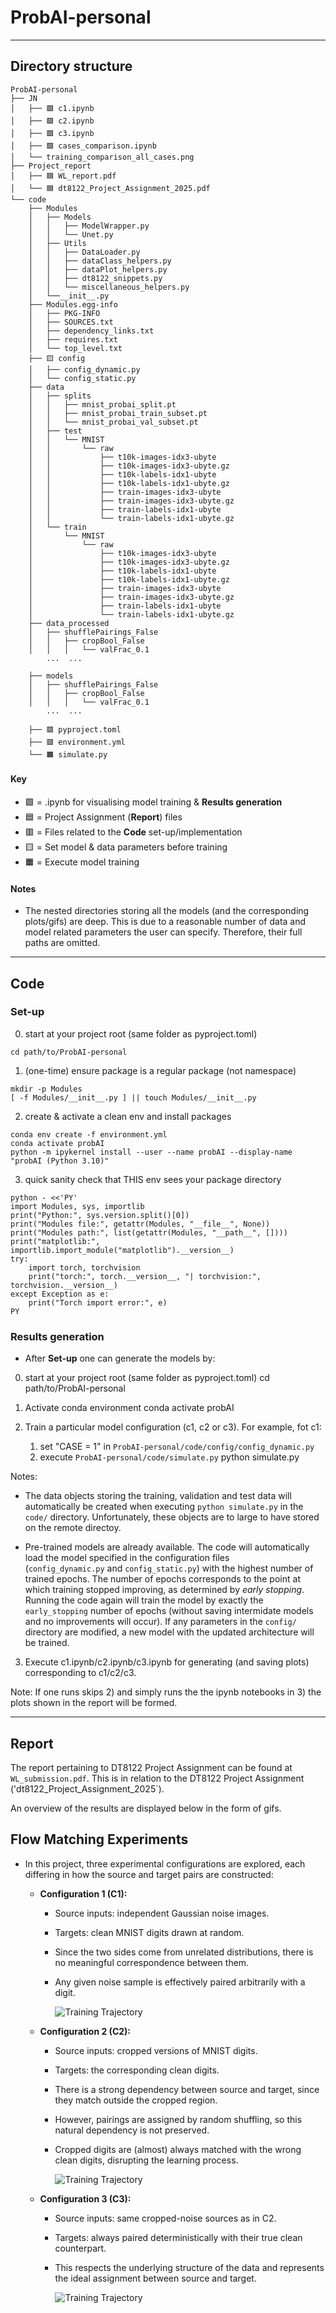 # ProbAI-personal

---------------
## Directory structure

```
ProbAI-personal
├── JN
│   ├── 🟩 c1.ipynb
│   ├── 🟩 c2.ipynb
│   ├── 🟩 c3.ipynb
│   ├── 🟩 cases_comparison.ipynb
│   └── training_comparison_all_cases.png
├── Project_report
│   ├── 🟦 WL_report.pdf
│   └── 🟦 dt8122_Project_Assignment_2025.pdf
└── code
    ├── Modules
    │   ├── Models
    │   │   ├── ModelWrapper.py
    │   │   └── Unet.py
    │   ├── Utils
    │   │   ├── DataLoader.py
    │   │   ├── dataClass_helpers.py
    │   │   ├── dataPlot_helpers.py
    │   │   ├── dt8122_snippets.py
    │   │   └── miscellaneous_helpers.py
    │   └──__init__.py
    ├── Modules.egg-info
    │   ├── PKG-INFO
    │   ├── SOURCES.txt
    │   ├── dependency_links.txt
    │   ├── requires.txt
    │   └── top_level.txt
    ├── 🟨 config
    │   ├── config_dynamic.py
    │   └── config_static.py
    ├── data
    │   ├── splits
    │   │   ├── mnist_probai_split.pt
    │   │   ├── mnist_probai_train_subset.pt
    │   │   └── mnist_probai_val_subset.pt
    │   ├── test
    │   │   └── MNIST
    │   │       └── raw
    │   │           ├── t10k-images-idx3-ubyte
    │   │           ├── t10k-images-idx3-ubyte.gz
    │   │           ├── t10k-labels-idx1-ubyte
    │   │           ├── t10k-labels-idx1-ubyte.gz
    │   │           ├── train-images-idx3-ubyte
    │   │           ├── train-images-idx3-ubyte.gz
    │   │           ├── train-labels-idx1-ubyte
    │   │           └── train-labels-idx1-ubyte.gz
    │   └── train
    │       └── MNIST
    │           └── raw
    │               ├── t10k-images-idx3-ubyte
    │               ├── t10k-images-idx3-ubyte.gz
    │               ├── t10k-labels-idx1-ubyte
    │               ├── t10k-labels-idx1-ubyte.gz
    │               ├── train-images-idx3-ubyte
    │               ├── train-images-idx3-ubyte.gz
    │               ├── train-labels-idx1-ubyte
    │               └── train-labels-idx1-ubyte.gz
    ├── data_processed
    │   ├── shufflePairings_False
    │   │   ├── cropBool_False
    │   │   │   └── valFrac_0.1
        ...  ...
        
    ├── models
    │   ├── shufflePairings_False
    │   │   ├── cropBool_False
    │   │   │   └── valFrac_0.1
        ...  ...

    ├── 🟥 pyproject.toml
    ├── 🟥 environment.yml
    └── 🟧 simulate.py 
```

#### Key
- 🟩 = .ipynb for visualising model training &  **Results generation**
- 🟦 = Project Assignment (**Report**) files
- 🟥 = Files related to the **Code** set-up/implementation
- 🟨 = Set model & data parameters before training
- 🟧 = Execute model training
  
  
#### Notes
- The nested directories storing all the models (and the corresponding plots/gifs) are deep. This is due to a reasonable number of data and model
  related parameters the user can specify. Therefore, their full paths are omitted.


---------------
## Code 

### Set-up

0) start at your project root (same folder as pyproject.toml)
```
cd path/to/ProbAI-personal
```

1) (one-time) ensure package is a regular package (not namespace)
```
mkdir -p Modules
[ -f Modules/__init__.py ] || touch Modules/__init__.py
```
2) create & activate a clean env and install packages
```
conda env create -f environment.yml
conda activate probAI
python -m ipykernel install --user --name probAI --display-name "probAI (Python 3.10)"
```
3) quick sanity check that THIS env sees your package directory
```
python - <<'PY'
import Modules, sys, importlib
print("Python:", sys.version.split()[0])
print("Modules file:", getattr(Modules, "__file__", None))
print("Modules path:", list(getattr(Modules, "__path__", [])))
print("matplotlib:", importlib.import_module("matplotlib").__version__)
try:
    import torch, torchvision
    print("torch:", torch.__version__, "| torchvision:", torchvision.__version__)
except Exception as e:
    print("Torch import error:", e)
PY
```

### Results generation
- After **Set-up** one can generate the models by:
 
0) start at your project root (same folder as pyproject.toml)
cd path/to/ProbAI-personal

1) Activate conda environment
conda activate probAI

2) Train a particular model configuration (c1, c2 or c3). For example, fot c1:

   1) set "CASE = 1" in    `ProbAI-personal/code/config/config_dynamic.py`
   2) execute              `ProbAI-personal/code/simulate.py`
      python simulate.py

Notes:
- The data objects storing the training, validation and test data will automatically be created when executing `python
  simulate.py` in the `code/` directory. Unfortunately, these objects are to large to have stored on the remote directoy.

- Pre-trained models are already available. The code will automatically load the model specified in the configuration files  
  (`config_dynamic.py` and `config_static.py`) with the highest number of trained epochs. The number of epochs corresponds to
  the point at which training stopped improving, as determined by *early stopping*.  Running the code again will train the 
  model by exactly the `early_stopping` number of epochs (without saving intermidate models and no improvements will occur).
  If any parameters in the `config/` directory are modified, a new model with the updated architecture will be trained.
  
3) Execute c1.ipynb/c2.ipynb/c3.ipynb for generating (and saving plots) corresponding to c1/c2/c3.

Note: If one runs skips 2) and simply runs the the ipynb notebooks in 3) the plots shown in the report will be formed.
   
   
--------------------

## Report
The report pertaining to DT8122 Project Assignment can be found at `WL_submission.pdf`. This is in relation to the DT8122 Project Assignment ('dt8122_Project_Assignment_2025`).

An overview of the results are displayed below in the form of gifs.

## Flow Matching Experiments
- In this project, three experimental configurations are explored, each differing in how the source and target pairs are constructed:
  - **Configuration 1 (C1):**
    - Source inputs: independent Gaussian noise images.  
    - Targets: clean MNIST digits drawn at random.  
    - Since the two sides come from unrelated distributions, there is no meaningful correspondence between them.  
    - Any given noise sample is effectively paired arbitrarily with a digit.
   
      ![Training Trajectory](code/models/shufflePairings_False/cropBool_False/valFrac_0.1/splitSeed_42/initialShuffleSeed_12345/batchSize_32/valBool_1/modelType_UNet/Tfeats_11/ES_10/lr_0.001/saveThreshold_0.99/device_mps/modelNum_1/trajectory_trainedEpochs16.gif)


  - **Configuration 2 (C2):**
    - Source inputs: cropped versions of MNIST digits.  
    - Targets: the corresponding clean digits.  
    - There is a strong dependency between source and target, since they match outside the cropped region.  
    - However, pairings are assigned by random shuffling, so this natural dependency is not preserved.  
    - Cropped digits are (almost) always matched with the wrong clean digits, disrupting the learning process.

       ![Training Trajectory](code/models/shufflePairings_True/cropBool_True/valFrac_0.1/splitSeed_42/initialShuffleSeed_12345/batchSize_32/valBool_1/modelType_UNet/Tfeats_11/ES_10/lr_0.001/saveThreshold_0.99/device_mps/modelNum_1/trajectory_trainedEpochs49.gif)
 
  - **Configuration 3 (C3):**
    - Source inputs: same cropped-noise sources as in C2.  
    - Targets: always paired deterministically with their true clean counterpart.  
    - This respects the underlying structure of the data and represents the ideal assignment between source and target.  

      ![Training Trajectory](code/models/shufflePairings_False/cropBool_True/valFrac_0.1/splitSeed_42/initialShuffleSeed_12345/batchSize_32/valBool_1/modelType_UNet/Tfeats_11/ES_10/lr_0.001/saveThreshold_0.99/device_mps/modelNum_1/trajectory_trainedEpochs44.gif)
